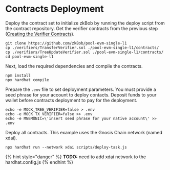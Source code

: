 # Contracts Deployment

Deploy the contract set to initialize zkBob by running the deploy script from the contract repository. Get the verifier contracts from the previous step ([Creating the Verifier Contracts](creating-the-verifier-contracts.md)).

```
git clone https://github.com/zkBob/pool-evm-single-l1
cp ./verifiers/TransferVerifier.sol ./pool-evm-single-l1/contracts/
cp ./verifiers/TreeUpdateVerifier.sol ./pool-evm-single-l1/contracts/
cd pool-evm-single-l1
```

Next, load the required dependencies and compile the contracts.

```
npm install
npx hardhat compile
```

Prepare the `.env` file to set deployment parameters. You must provide a seed phrase for your account to deploy contacts. Deposit funds to your wallet before contracts deployment to pay for the deployment.

```
echo -e MOCK_TREE_VERIFIER=false > .env
echo -e MOCK_TX_VERIFIER=false >> .env
echo -e MNEMONIC=\'insert seed phrase for your native account\' >> .env
```

Deploy all contracts. This example uses the Gnosis Chain network (named xdai).

```
npx hardhat run --network xdai scripts/deploy-task.js
```

{% hint style="danger" %}
**TODO:** need to add xdai network to the hardhat.config.js
{% endhint %}
